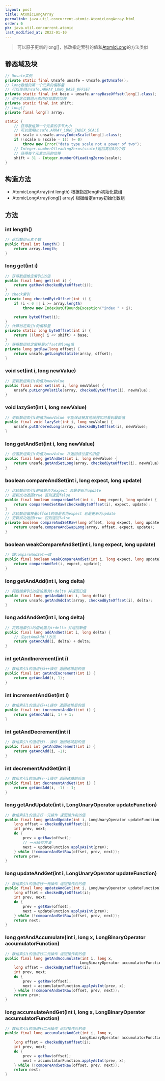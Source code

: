 ```yaml
---
layout: post
title: AtomicLongArray
permalink: java.util.concurrent.atomic.AtomicLongArray.html
order: 6
pk: java.util.concurrent.atomic
last_modified_at: 2022-01-10
---
```


> 可以原子更新的long[]，修改指定索引的值和[AtomicLong](AtomicLong.md)的方法类似

## 静态域及块
```java
// Unsafe实例
private static final Unsafe unsafe = Unsafe.getUnsafe();
// long数组的第一个元素的偏移量
// 可以使用Unsafe.ARRAY_LONG_BASE_OFFSET
private static final int base = unsafe.arrayBaseOffset(long[].class);
// 用于定位数组元素内存位置的位移
private static final int shift;
// long[]
private final long[] array;

static {
    // 获得数组第一个元素的字节大小
    // 可以使用Unsafe.ARRAY_LONG_INDEX_SCALE
    int scale = unsafe.arrayIndexScale(long[].class);
    if ((scale & (scale - 1)) != 0)
        throw new Error("data type scale not a power of two");
    // Integer.numberOfLeadingZeros(scale)返回高位0的个数
    // 获得每个元素之间的位移
    shift = 31 - Integer.numberOfLeadingZeros(scale);
}
```

## 构造方法
- AtomicLongArray(int length) 根据指定length初始化数组  
- AtomicLongArray(long[] array) 根据给定array初始化数组  

## 方法
### int length() 
```java
// 返回数组元素个数
public final int length() {
    return array.length;
}
```
### long get(int i)
```java
// 获得数组给定索引i的值
public final long get(int i) {
    return getRaw(checkedByteOffset(i));
}
// check索引
private long checkedByteOffset(int i) {
    if (i < 0 || i >= array.length)
        throw new IndexOutOfBoundsException("index " + i);

    return byteOffset(i);
}
// 计算给定索引i的偏移量
private static long byteOffset(int i) {
    return ((long) i << shift) + base;
}
// 获得数组给定偏移量offset的long值
private long getRaw(long offset) {
    return unsafe.getLongVolatile(array, offset);
}
```

### void set(int i, long newValue)
```java
// 更新数组索引i的值为newValue
public final void set(int i, long newValue) {
    unsafe.putLongVolatile(array, checkedByteOffset(i), newValue);
}
```

### void lazySet(int i, long newValue)
```java
// 更新数组索引i的值为newValue 不能保证被其他线程实时看到最新值
public final void lazySet(int i, long newValue) {
    unsafe.putOrderedLong(array, checkedByteOffset(i), newValue);
}
```

### long getAndSet(int i, long newValue)
```java
// 设置数组索引i的值为newValue 并返回该位置的旧值
public final long getAndSet(int i, long newValue) {
    return unsafe.getAndSetLong(array, checkedByteOffset(i), newValue);
}
```

### boolean compareAndSet(int i, long expect, long update)
```java
// 比较数组索引i的值是否为expect 若是更新为update
// 更新成功返回true 否则返回false
public final boolean compareAndSet(int i, long expect, long update) {
    return compareAndSetRaw(checkedByteOffset(i), expect, update);
}
// 比较数组偏移量offset的值是否为expect 若是更新为update
// 更新成功返回true 否则返回false
private boolean compareAndSetRaw(long offset, long expect, long update) {
    return unsafe.compareAndSwapLong(array, offset, expect, update);
}
```

### boolean weakCompareAndSet(int i, long expect, long update)
```java
// 跟compareAndSet一致
public final boolean weakCompareAndSet(int i, long expect, long update) {
    return compareAndSet(i, expect, update);
}
```

### long getAndAdd(int i, long delta)
```java
// 将数组索引i的值设置为i+delta 并返回旧值
public final long getAndAdd(int i, long delta) {
    return unsafe.getAndAddInt(array, checkedByteOffset(i), delta);
}
```

### long addAndGet(int i, long delta)
```java
// 将数组索引i的值设置为i+delta 并返回新值
public final long addAndGet(int i, long delta) {
    // 见getAndAdd()方法
    return getAndAdd(i, delta) + delta;
}
```

### int getAndIncrement(int i)
```java
// 数组索引i的值进行i++操作 返回递增前的值
public final int getAndIncrement(int i) {
    return getAndAdd(i, 1);
}
```

### int incrementAndGet(int i)
```java
// 数组索引i的值进行++i操作 返回递增后的值
public final int incrementAndGet(int i) {
    return getAndAdd(i, 1) + 1;
}
```

### int getAndDecrement(int i)
```java
// 数组索引i的值进行i--操作 返回递减前的值
public final int getAndDecrement(int i) {
    return getAndAdd(i, -1);
}
```

### int decrementAndGet(int i)
```java
// 数组索引i的值进行--i操作 返回递减前后值
public final int decrementAndGet(int i) {
    return getAndAdd(i, -1) - 1;
}
```
### long getAndUpdate(int i, LongUnaryOperator updateFunction)
```java
// 数组索引i的值进行一元操作 返回操作前的值
public final long getAndUpdate(int i, LongUnaryOperator updateFunction) {
    long offset = checkedByteOffset(i);
    int prev, next;
    do {
        prev = getRaw(offset);
        // 一元操作方法
        next = updateFunction.applyAsInt(prev);
    } while (!compareAndSetRaw(offset, prev, next));
    return prev;
}
```

### long updateAndGet(int i, LongUnaryOperator updateFunction)
```java
// 数组索引i的值进行一元操作 返回操作后的值
public final long updateAndGet(int i, LongUnaryOperator updateFunction) {
    long offset = checkedByteOffset(i);
    int prev, next;
    do {
        prev = getRaw(offset);
        next = updateFunction.applyAsInt(prev);
    } while (!compareAndSetRaw(offset, prev, next));
    return next;
}
```

### long getAndAccumulate(int i, long x, LongBinaryOperator accumulatorFunction)
```java
// 数组索引i的值进行二元操作 返回操作前的值
public final long getAndAccumulate(int i, long x,
                                  LongBinaryOperator accumulatorFunction) {
    long offset = checkedByteOffset(i);
    int prev, next;
    do {
        prev = getRaw(offset);
        next = accumulatorFunction.applyAsInt(prev, x);
    } while (!compareAndSetRaw(offset, prev, next));
    return prev;
}
```

### long accumulateAndGet(int i, long x, LongBinaryOperator accumulatorFunction)
```java
// 数组索引i的值进行二元操作 返回操作后的值
public final long accumulateAndGet(int i, long x,
                                  LongBinaryOperator accumulatorFunction) {
    long offset = checkedByteOffset(i);
    int prev, next;
    do {
        prev = getRaw(offset);
        next = accumulatorFunction.applyAsInt(prev, x);
    } while (!compareAndSetRaw(offset, prev, next));
    return next;
}
```